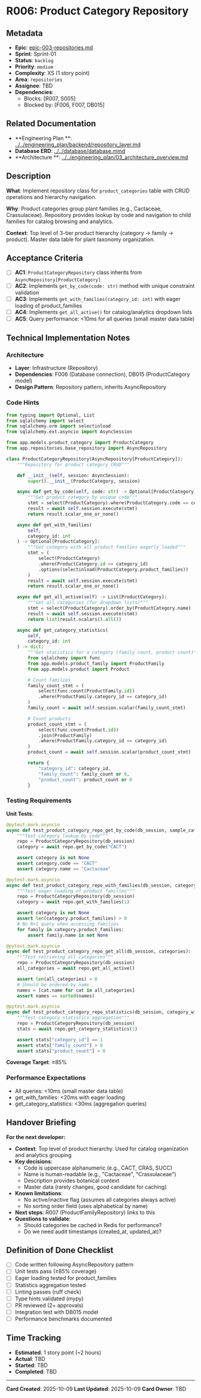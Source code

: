 # R006: Product Category Repository

## Metadata

- **Epic**: [epic-003-repositories.md](../../02_epics/epic-003-repositories.md)
- **Sprint**: Sprint-01
- **Status**: `backlog`
- **Priority**: `medium`
- **Complexity**: XS (1 story point)
- **Area**: `repositories`
- **Assignee**: TBD
- **Dependencies**:
    - Blocks: [R007, S005]
    - Blocked by: [F006, F007, DB015]

## Related Documentation

- **Engineering Plan
  **: [../../engineering_plan/backend/repository_layer.md](../../engineering_plan/backend/repository_layer.md)
- **Database ERD**: [../../database/database.mmd](../../database/database.mmd#L75-L80)
- **Architecture
  **: [../../engineering_plan/03_architecture_overview.md](../../engineering_plan/03_architecture_overview.md)

## Description

**What**: Implement repository class for `product_categories` table with CRUD operations and
hierarchy navigation.

**Why**: Product categories group plant families (e.g., Cactaceae, Crassulaceae). Repository
provides lookup by code and navigation to child families for catalog browsing and analytics.

**Context**: Top level of 3-tier product hierarchy (category → family → product). Master data table
for plant taxonomy organization.

## Acceptance Criteria

- [ ] **AC1**: `ProductCategoryRepository` class inherits from `AsyncRepository[ProductCategory]`
- [ ] **AC2**: Implements `get_by_code(code: str)` method with unique constraint validation
- [ ] **AC3**: Implements `get_with_families(category_id: int)` with eager loading of
  product_families
- [ ] **AC4**: Implements `get_all_active()` for catalog/analytics dropdown lists
- [ ] **AC5**: Query performance: <10ms for all queries (small master data table)

## Technical Implementation Notes

### Architecture

- **Layer**: Infrastructure (Repository)
- **Dependencies**: F006 (Database connection), DB015 (ProductCategory model)
- **Design Pattern**: Repository pattern, inherits AsyncRepository

### Code Hints

```python
from typing import Optional, List
from sqlalchemy import select
from sqlalchemy.orm import selectinload
from sqlalchemy.ext.asyncio import AsyncSession

from app.models.product_category import ProductCategory
from app.repositories.base_repository import AsyncRepository

class ProductCategoryRepository(AsyncRepository[ProductCategory]):
    """Repository for product category CRUD"""

    def __init__(self, session: AsyncSession):
        super().__init__(ProductCategory, session)

    async def get_by_code(self, code: str) -> Optional[ProductCategory]:
        """Get product category by unique code"""
        stmt = select(ProductCategory).where(ProductCategory.code == code)
        result = await self.session.execute(stmt)
        return result.scalar_one_or_none()

    async def get_with_families(
        self,
        category_id: int
    ) -> Optional[ProductCategory]:
        """Get category with all product families eagerly loaded"""
        stmt = (
            select(ProductCategory)
            .where(ProductCategory.id == category_id)
            .options(selectinload(ProductCategory.product_families))
        )
        result = await self.session.execute(stmt)
        return result.scalar_one_or_none()

    async def get_all_active(self) -> List[ProductCategory]:
        """Get all categories (for dropdown lists)"""
        stmt = select(ProductCategory).order_by(ProductCategory.name)
        result = await self.session.execute(stmt)
        return list(result.scalars().all())

    async def get_category_statistics(
        self,
        category_id: int
    ) -> dict:
        """Get statistics for a category (family count, product count)"""
        from sqlalchemy import func
        from app.models.product_family import ProductFamily
        from app.models.product import Product

        # Count families
        family_count_stmt = (
            select(func.count(ProductFamily.id))
            .where(ProductFamily.category_id == category_id)
        )
        family_count = await self.session.scalar(family_count_stmt)

        # Count products
        product_count_stmt = (
            select(func.count(Product.id))
            .join(ProductFamily)
            .where(ProductFamily.category_id == category_id)
        )
        product_count = await self.session.scalar(product_count_stmt)

        return {
            "category_id": category_id,
            "family_count": family_count or 0,
            "product_count": product_count or 0
        }
```

### Testing Requirements

**Unit Tests**:

```python
@pytest.mark.asyncio
async def test_product_category_repo_get_by_code(db_session, sample_category):
    """Test category lookup by code"""
    repo = ProductCategoryRepository(db_session)
    category = await repo.get_by_code("CACT")

    assert category is not None
    assert category.code == "CACT"
    assert category.name == "Cactaceae"

@pytest.mark.asyncio
async def test_product_category_repo_with_families(db_session, category_with_families):
    """Test eager loading of product families"""
    repo = ProductCategoryRepository(db_session)
    category = await repo.get_with_families(1)

    assert category is not None
    assert len(category.product_families) > 0
    # No N+1 query when accessing families
    for family in category.product_families:
        assert family.name is not None

@pytest.mark.asyncio
async def test_product_category_repo_get_all(db_session, categories):
    """Test retrieving all categories"""
    repo = ProductCategoryRepository(db_session)
    all_categories = await repo.get_all_active()

    assert len(all_categories) > 0
    # Should be ordered by name
    names = [cat.name for cat in all_categories]
    assert names == sorted(names)

@pytest.mark.asyncio
async def test_product_category_repo_statistics(db_session, category_with_products):
    """Test category statistics aggregation"""
    repo = ProductCategoryRepository(db_session)
    stats = await repo.get_category_statistics(1)

    assert stats["category_id"] == 1
    assert stats["family_count"] > 0
    assert stats["product_count"] > 0
```

**Coverage Target**: ≥85%

### Performance Expectations

- All queries: <10ms (small master data table)
- get_with_families: <20ms with eager loading
- get_category_statistics: <30ms (aggregation queries)

## Handover Briefing

**For the next developer:**

- **Context**: Top level of product hierarchy. Used for catalog organization and analytics grouping
- **Key decisions**:
    - Code is uppercase alphanumeric (e.g., CACT, CRAS, SUCC)
    - Name is human-readable (e.g., "Cactaceae", "Crassulaceae")
    - Description provides botanical context
    - Master data (rarely changes, good candidate for caching)
- **Known limitations**:
    - No active/inactive flag (assumes all categories always active)
    - No sorting order field (uses alphabetical by name)
- **Next steps**: R007 (ProductFamilyRepository) links to this
- **Questions to validate**:
    - Should categories be cached in Redis for performance?
    - Do we need audit timestamps (created_at, updated_at)?

## Definition of Done Checklist

- [ ] Code written following AsyncRepository pattern
- [ ] Unit tests pass (≥85% coverage)
- [ ] Eager loading tested for product_families
- [ ] Statistics aggregation tested
- [ ] Linting passes (ruff check)
- [ ] Type hints validated (mypy)
- [ ] PR reviewed (2+ approvals)
- [ ] Integration test with DB015 model
- [ ] Performance benchmarks documented

## Time Tracking

- **Estimated**: 1 story point (~2 hours)
- **Actual**: TBD
- **Started**: TBD
- **Completed**: TBD

---

**Card Created**: 2025-10-09
**Last Updated**: 2025-10-09
**Card Owner**: TBD
